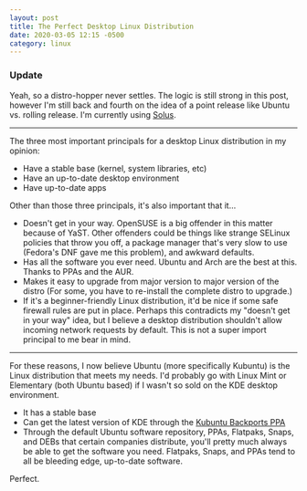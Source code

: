 ```yaml
---
layout: post
title: The Perfect Desktop Linux Distribution
date: 2020-03-05 12:15 -0500
category: linux
---
```


### Update

Yeah, so a distro-hopper never settles. The logic is still strong in this post, however I'm still back and fourth on the idea of a point release like Ubuntu vs. rolling release. I'm currently using [Solus](https://getsol.us).

---

The three most important principals for a desktop Linux distribution in my opinion:

- Have a stable base (kernel, system libraries, etc)
- Have an up-to-date desktop environment
- Have up-to-date apps

Other than those three principals, it's also important that it...

- Doesn't get in your way. OpenSUSE is a big offender in this matter because of YaST. Other offenders could be things like strange SELinux policies that throw you off, a package manager that's very slow to use (Fedora's DNF gave me this problem), and awkward defaults.
- Has all the software you ever need. Ubuntu and Arch are the best at this. Thanks to PPAs and the AUR.
- Makes it easy to upgrade from major version to major version of the distro (For some, you have to re-install the complete distro to upgrade.)
- If it's a beginner-friendly Linux distribution, it'd be nice if some safe firewall rules are put in place. Perhaps this contradicts my "doesn't get in your way" idea, but I believe a desktop distribution shouldn't allow incoming network requests by default. This is not a super import principal to me bear in mind.

---

For these reasons, I now believe Ubuntu (more specifically Kubuntu) is the Linux distribution that meets my needs. I'd probably go with Linux Mint or Elementary (both Ubuntu based) if I wasn't so sold on the KDE desktop environment.

- It has a stable base
- Can get the latest version of KDE through the [Kubuntu Backports PPA](https://launchpad.net/~kubuntu-ppa/+archive/ubuntu/backports)
- Through the default Ubuntu software repository, PPAs, Flatpaks, Snaps, and DEBs that certain companies distribute, you'll pretty much always be able to get the software you need. Flatpaks, Snaps, and PPAs tend to all be bleeding edge, up-to-date software.

Perfect.
